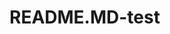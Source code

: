 # README.MD-test

[logo]: https://github.com/adam-p/markdown-here/raw/master/src/common/images/icon48.png "Logo Title Text 2"
